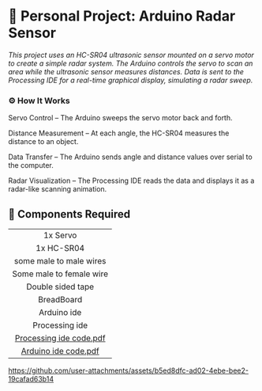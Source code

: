
# 📡 Personal Project: Arduino Radar Sensor
*This project uses an HC-SR04 ultrasonic sensor mounted on a servo motor to create a simple radar system. The Arduino controls the servo to scan an area while the ultrasonic sensor measures distances. Data is sent to the Processing IDE for a real-time graphical display, simulating a radar sweep.*

### ⚙️ How It Works
Servo Control – The Arduino sweeps the servo motor back and forth.

Distance Measurement – At each angle, the HC-SR04 measures the distance to an object.

Data Transfer – The Arduino sends angle and distance values over serial to the computer.

Radar Visualization – The Processing IDE reads the data and displays it as a radar-like scanning animation.

## 🧰 Components Required

||
| :------------------------------------------------------------------------: |
| 1x Servo |
| 1x HC-SR04 |
| some male to male  wires |
| Some male to female wire |
| Double sided tape |
|BreadBoard |
| Arduino ide |
|Processing ide |
| [Processing ide code.pdf](https://github.com/user-attachments/files/21221200/Processing.ide.code.pdf) |
|[Arduino ide code.pdf](https://github.com/user-attachments/files/21221239/Arduino.ide.code.pdf)|




https://github.com/user-attachments/assets/b5ed8dfc-ad02-4ebe-bee2-19cafad63b14

